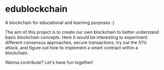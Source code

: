 # edublockchain
A blockchain for educational and learning purposes :)

The aim of this project is to create our own blockchain to better understand basic blockchain concepts. 
Here it would be interesting to experiment different consensus approaches, secure transactions, try out the 51% attack, and figure out how to implement a smart contract within a blockchain.

Wanna contribute? Let's have fun together!
